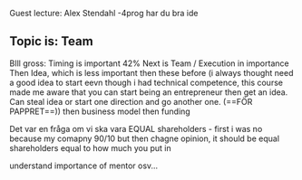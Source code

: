 
Guest lecture: Alex Stendahl -4prog har du bra ide

## Topic is: Team

BIll gross:
Timing is important 42%
Next is Team / Execution in importance
Then Idea, which is less important then these before (i always thought need a good idea to start eevn though i had technical competence, this course made me aware that you can start being an entrepreneur then get an idea. Can steal idea or start one direction and go another one.  (==FÖR PAPPRET==))
then business model
then funding


Det var en fråga om vi ska vara EQUAL shareholders - first i was no because my comapny 90/10 but then chagne opinion, it should be equal shareholders equal to how much you put in


understand importance of mentor osv...